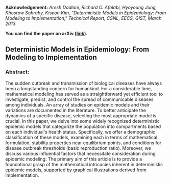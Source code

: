 **Acknowledgement:** 
*Aresh Dadlani, Richard O. Afolabi, Hyoyoung Jung, Khosrow Sohraby, Kiseon Kim, "Deterministic Models in Epidemiology: From Modeling to Implementation," Technical Report, CSNL, EECS, GIST, March 2013.*

**You can find the paper on arXiv ([link](https://doi.org/10.48550/arXiv.2004.04675)).**


## Deterministic Models in Epidemiology: From Modeling to Implementation


### Abstract: 
The sudden outbreak and transmission of biological diseases have always been a longstanding concern for humankind. For a considerable time, mathematical modeling has served as a straightforward yet efficient tool to investigate, predict, and control the spread of communicable diseases among individuals. An array of studies on epidemic models and their variations are documented in the literature. To better anticipate the dynamics of a specific disease, selecting the most appropriate model is crucial. In this paper, we delve into some widely recognized deterministic epidemic models that categorize the population into compartments based on each individual's health status. Specifically, we offer a demographic classification of these models, examining each in terms of mathematical formulation, stability properties near equilibrium points, and conditions for disease outbreak thresholds (basic reproduction ratio). Moreover, we discuss various influential factors that necessitate consideration during epidemic modeling. The primary aim of this article is to provide a foundational grasp of the mathematical intricacies inherent in deterministic epidemic models, supported by graphical illustrations derived from implementation.
